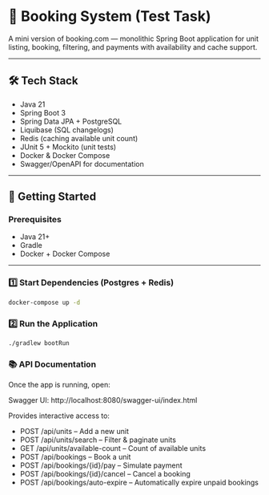 # 🏨 Booking System (Test Task)

A mini version of booking.com — monolithic Spring Boot application for unit listing, booking, filtering, and payments with availability and cache support.

---

## 🛠 Tech Stack

- Java 21
- Spring Boot 3
- Spring Data JPA + PostgreSQL
- Liquibase (SQL changelogs)
- Redis (caching available unit count)
- JUnit 5 + Mockito (unit tests)
- Docker & Docker Compose
- Swagger/OpenAPI for documentation

---

## 🚀 Getting Started

### Prerequisites
- Java 21+
- Gradle
- Docker + Docker Compose

---

### 1️⃣ Start Dependencies (Postgres + Redis)

```bash
docker-compose up -d
```

### 2️⃣ Run the Application

```bash
./gradlew bootRun
```

### 📚 API Documentation

Once the app is running, open:

Swagger UI:
http://localhost:8080/swagger-ui/index.html

Provides interactive access to:
-	POST /api/units – Add a new unit
-	POST /api/units/search – Filter & paginate units
-	GET /api/units/available-count – Count of available units
-	POST /api/bookings – Book a unit
-	POST /api/bookings/{id}/pay – Simulate payment
-	POST /api/bookings/{id}/cancel – Cancel a booking
-	POST /api/bookings/auto-expire – Automatically expire unpaid bookings